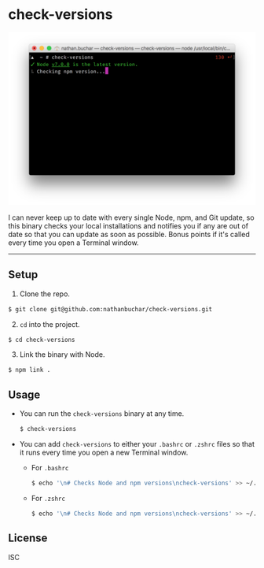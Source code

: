 # check-versions

![](/screenshots/screenshot.png)

I can never keep up to date with every single Node, npm, and Git update, so this binary checks your local installations and notifies you if any are out of date so that you can update as soon as possible. Bonus points if it's called every time you open a Terminal window.


***


## Setup

1. Clone the repo.

  ```bash
  $ git clone git@github.com:nathanbuchar/check-versions.git
  ```

2. `cd` into the project.

  ```bash
  $ cd check-versions
  ```

3. Link the binary with Node.

  ```bash
  $ npm link .
  ```

## Usage

* You can run the `check-versions` binary at any time.

  ```bash
  $ check-versions
  ```

* You can add `check-versions` to either your `.bashrc` or `.zshrc` files so that it runs every time you open a new Terminal window.

  * For `.bashrc`

    ```bash
    $ echo '\n# Checks Node and npm versions\ncheck-versions' >> ~/.bashrc
    ```

  * For `.zshrc`

    ```bash
    $ echo '\n# Checks Node and npm versions\ncheck-versions' >> ~/.zshrc
    ```

## License
ISC

